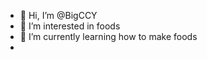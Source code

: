 - 👋 Hi, I’m @BigCCY
- 👀 I’m interested in foods
- 🌱 I’m currently learning how to make foods
-

<!---
BigCCY/BigCCY is a ✨ special ✨ repository because its `README.md` (this file) appears on your GitHub profile.
You can click the Preview link to take a look at your changes.
--->
